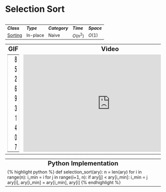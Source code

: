 # Selection Sort
<head>
    <link rel="stylesheet" href="/quickreference/assets/css/table.css">
</head>
<body>
    <table class="full">
        <tr>
            <table class="full">
                <tr>
                    <td><strong><i>Class</i></strong></td>
                    <td><strong><i>Type</i></strong></td>
                    <td><strong><i>Category</i></strong></td>
                    <td><strong><i>Time</i></strong></td>
                    <td><strong><i>Space</i></strong></td>
                </tr>
                <tr>
                    <td><a href="/Sorting/">Sorting</a></td>
                    <td>In-place</td>
                    <td>Naive</td>
                    <td><i>O</i>(n<sup>2</sup>)</td>
                    <td><i>O</i>(1)</td>
                </tr>
            </table>
        </tr>
        <tr>
            <table class="full">
                <tr style="text-align: center; font-size:20px;">
                    <td><strong>GIF</strong></td>
                    <td><strong>Video</strong></td>
                </tr>
                <tr>
                    <td><img src="SelectionSort.gif" alt="Selection Sort GIF" width="80" height="315"/></td>
                    <td><iframe width="560" height="315" src="https://www.youtube.com/embed/g-PGLbMth_g" frameborder="0" allow="accelerometer; autoplay; encrypted-media; gyroscope; picture-in-picture" allowfullscreen></iframe></td>
                </tr>
            </table>
        </tr>
        <tr>
            <table class="full">
                <tr style="text-align: center; font-size:20px;">
                    <td><strong>Python Implementation</strong></td>
                </tr>
                <tr style="text-align: left;">
                    <td><div class="python" markdown="1"/>
    {% highlight python %}
    def selection_sort(ary):
        n = len(ary)
        for i in range(n):
            i_min = i
            for j in range(i+1, n):
                if ary[j] < ary[i_min]:
                    i_min = j
            ary[i], ary[i_min] = ary[i_min], ary[i]
    {% endhighlight %}
                   </td>
                </tr>
            </table>
        </tr>
    </table>
</body>